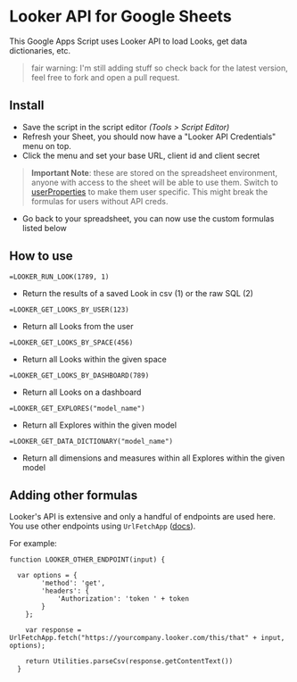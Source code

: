 # Looker API for Google Sheets

This Google Apps Script uses Looker API to load Looks, get data dictionaries, etc.

> fair warning: I'm still adding stuff so check back for the latest version, feel free to fork and open a pull request.

## Install

* Save the script in the script editor *(Tools > Script Editor)*
* Refresh your Sheet, you should now have a "Looker API Credentials" menu on top.
* Click the menu and set your base URL, client id and client secret
> **Important Note**: these are stored on the spreadsheet environment, anyone with access to the sheet will be able to use them. Switch to [userProperties](https://developers.google.com/apps-script/guides/properties) to make them user specific. This might break the formulas for users without API creds.
* Go back to your spreadsheet, you can now use the custom formulas listed below


## How to use

`=LOOKER_RUN_LOOK(1789, 1)`
* Return the results of a saved Look in csv (1) or the raw SQL (2)

`=LOOKER_GET_LOOKS_BY_USER(123)`
* Return all Looks from the user

`=LOOKER_GET_LOOKS_BY_SPACE(456)`
* Return all Looks within the given space

`=LOOKER_GET_LOOKS_BY_DASHBOARD(789)`
* Return all Looks on a dashboard

`=LOOKER_GET_EXPLORES("model_name")`
* Return all Explores within the given model

`=LOOKER_GET_DATA_DICTIONARY("model_name")`
* Return all dimensions and measures within all Explores within the given model


## Adding other formulas

Looker's API is extensive and only a handful of endpoints are used here. You use other endpoints using `UrlFetchApp` ([docs](https://developers.google.com/apps-script/reference/url-fetch/url-fetch-app)).

For example:

```
function LOOKER_OTHER_ENDPOINT(input) {

  var options = {
        'method': 'get',
        'headers': {
            'Authorization': 'token ' + token
        }
    };

    var response = UrlFetchApp.fetch("https://yourcompany.looker.com/this/that" + input, options);

    return Utilities.parseCsv(response.getContentText())
  }
```

